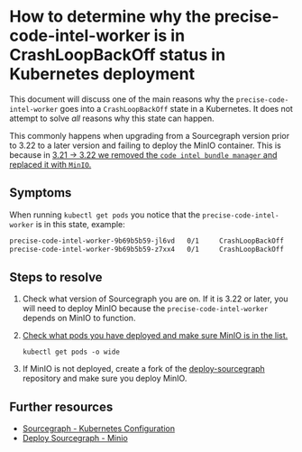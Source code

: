 # How to determine why the precise-code-intel-worker is in CrashLoopBackOff status in Kubernetes deployment

This document will discuss one of the main reasons why the `precise-code-intel-worker` goes into a `CrashLoopBackOff` state in a Kubernetes. It does not attempt to solve *all* reasons why this state can happen.

This commonly happens when upgrading from a Sourcegraph version prior to 3.22 to a later version and failing to deploy the MinIO container. This is because in [3.21 -> 3.22 we removed the `code intel bundle manager` and replaced it with `MinIO`.](https://docs.sourcegraph.com/admin/updates/kubernetes#3-21-3-22)


## Symptoms

When running `kubectl get pods` you notice that the `precise-code-intel-worker` is in this state, example:

```bash
precise-code-intel-worker-9b69b5b59-jl6vd   0/1     CrashLoopBackOff   416        2d5h   
precise-code-intel-worker-9b69b5b59-z7xx4   0/1     CrashLoopBackOff   415        2d5h   
```

## Steps to resolve

1. Check what version of Sourcegraph you are on. If it is 3.22 or later, you will need to deploy MinIO because the `precise-code-intel-worker` depends on MinIO to function.

2. [Check what pods you have deployed and make sure MinIO is in the list.](../deploy/kubernetes/operations#list-pods-in-cluster)

	`kubectl get pods -o wide`

3. If MinIO is not deployed, create a fork of the [deploy-sourcegraph](https://github.com/sourcegraph/deploy-sourcegraph) repository and make sure you deploy MinIO.



## Further resources

* [Sourcegraph - Kubernetes Configuration](../deploy/kubernetes/configure)
* [Deploy Sourcegraph - Minio](https://github.com/sourcegraph/deploy-sourcegraph/tree/master/base/minio)
